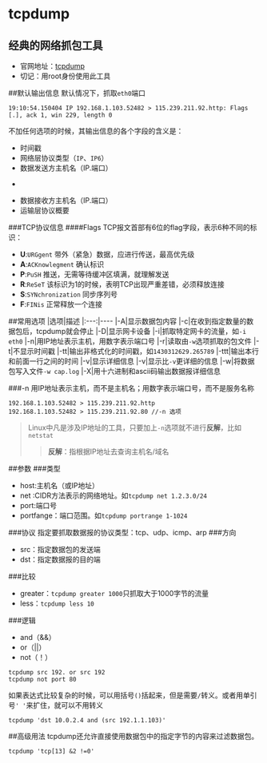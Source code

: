 tcpdump
======
经典的网络抓包工具
----
- 官网地址：[tcpdump](http://www.tcpdump.org/)
- 切记：用root身份使用此工具

##默认输出信息
默认情况下，抓取`eth0`端口
```
19:10:54.150404 IP 192.168.1.103.52482 > 115.239.211.92.http: Flags [.], ack 1, win 229, length 0
```
不加任何选项的时候，其输出信息的各个字段的含义是：
- 时间戳
- 网络层协议类型（`IP`、`IP6`）
- 数据发送方主机名（IP.端口）
- >
- 数据接收方主机名（IP.端口）
- 运输层协议概要

###TCP协议信息
####Flags
TCP报文首部有6位的flag字段，表示6种不同的标识：
- **U**:`URGgent` 带外（紧急）数据，应进行传送，最高优先级
- **A**:`ACKnowlegment` 确认标识
- **P**:`PuSH` 推送，无需等待缓冲区填满，就理解发送
- **R**:`ReSeT` 该标识为1的时候，表明TCP出现严重差错，必须释放连接
- **S**:`SYNchronization` 同步序列号
- **F**:`FINis` 正常释放一个连接

##常用选项
|选项|描述
|:---:|----
|-A|显示数据包内容
|-c|在收到指定数量的数据包后，tcpdump就会停止
|-D|显示网卡设备
|-i|抓取特定网卡的流量，如`-i eth0`
|-n|用IP地址表示主机，用数字表示端口号
|-r|读取由`-w`选项抓取的包文件
|-t|不显示时间戳
|-tt|输出非格式化的时间戳，如`1430312629.265789`
|-ttt|输出本行和前面一行之间的时间
|-v|显示详细信息
|-v|显示比`-v`更详细的信息
|-w|将数据包写入文件`-w cap.log`
|-X|用十六进制和ascii码输出数据报详细信息

###-n
用IP地址表示主机，而不是主机名；用数字表示端口号，而不是服务名称
```
192.168.1.103.52482 > 115.239.211.92.http
192.168.1.103.52482 > 115.239.211.92.80 //-n 选项
```
>Linux中凡是涉及IP地址的工具，只要加上`-n`选项就不进行**反解**，比如`netstat`
>>**反解**：指根据IP地址去查询主机名/域名

##参数
###类型
- host:主机名（或IP地址）
- net :CIDR方法表示的网络地址。如`tcpdump net 1.2.3.0/24`
- port:端口号
- portfange：端口范围。如`tcpdump portrange 1-1024`

###协议
指定要抓取数据报的协议类型：tcp、udp、icmp、arp
###方向
- src：指定数据包的发送端
- dst：指定数据报的目的端

###比较
- greater：`tcpdump greater 1000`只抓取大于1000字节的流量
- less：`tcpdump less 10`

###逻辑
- and（&&）
- or（||）
- not（！）

```
tcpdump src 192. or src 192
tcpdump not port 80
```
如果表达式比较复杂的时候，可以用括号`()`括起来，但是需要`/`转义。或者用单引号`' '`来扩住，就可以不用转义
```
tcpdump 'dst 10.0.2.4 and (src 192.1.1.103)'
```
##高级用法
tcpdump还允许直接使用数据包中的指定字节的内容来过滤数据包。
```
tcpdump 'tcp[13] &2 !=0'
```

